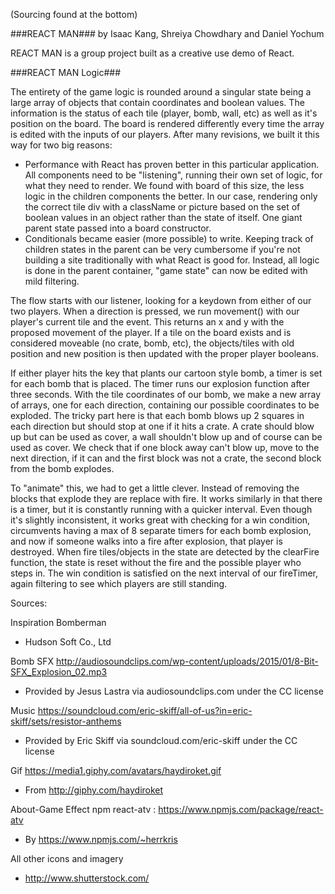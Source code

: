 (Sourcing found at the bottom)

###REACT MAN###
by Isaac Kang, Shreiya Chowdhary and Daniel Yochum

REACT MAN is a group project built as a creative use demo of React.

###REACT MAN Logic###

The entirety of the game logic is rounded around a singular state being a large array of objects that contain coordinates and boolean values. The information is the status of each tile (player, bomb, wall, etc) as well as it's position on the board. The board is rendered differently every time the array is edited with the inputs of our players. After many revisions, we built it this way for two big reasons:
- Performance with React has proven better in this particular application. All components need to be "listening", running their own set of logic, for what they need to render. We found with board of this size, the less logic in the children components the better. In our case, rendering only the correct tile div with a className or picture based on the set of boolean values in an object rather than the state of itself. One giant parent state passed into a board constructor.
- Conditionals became easier (more possible) to write. Keeping track of children states in the parent can be very cumbersome if you're not building a site traditionally with what React is good for. Instead, all logic is done in the parent container, "game state" can now be edited with mild filtering.

The flow starts with our listener, looking for a keydown from either of our two players. When a direction is pressed, we run movement() with our player's current tile and the event. This returns an x and y with the proposed movement of the player. If a tile on the board exists and is considered moveable (no crate, bomb, etc), the objects/tiles with old position and new position is then updated with the proper player booleans.

If either player hits the key that plants our cartoon style bomb, a timer is set for each bomb that is placed. The timer runs our explosion function after three seconds. With the tile coordinates of our bomb, we make a new array of arrays, one for each direction, containing our possible coordinates to be exploded. The tricky part here is that each bomb blows up 2 squares in each direction but should stop at one if it hits a crate. A crate should blow up but can be used as cover, a wall shouldn't blow up and of course can be used as cover. We check that if one block away can't blow up, move to the next direction, if it can and the first block was not a crate, the second block from the bomb explodes.

To "animate" this, we had to get a little clever. Instead of removing the blocks that explode they are replace with fire. It works similarly in that there is a timer, but it is constantly running with a quicker interval. Even though it's slightly inconsistent, it works great with checking for a win condition, circumvents having a max of 8 separate timers for each bomb explosion, and now if someone walks into a fire after explosion, that player is destroyed. When fire tiles/objects in the state are detected by the clearFire function, the state is reset without the fire and the possible player who steps in. The win condition is satisfied on the next interval of our fireTimer, again filtering to see which players are still standing.

Sources:

Inspiration
  Bomberman
  - Hudson Soft Co., Ltd

Bomb SFX
  http://audiosoundclips.com/wp-content/uploads/2015/01/8-Bit-SFX_Explosion_02.mp3
  - Provided by Jesus Lastra via audiosoundclips.com under the CC license

Music
  https://soundcloud.com/eric-skiff/all-of-us?in=eric-skiff/sets/resistor-anthems
  - Provided by Eric Skiff via soundcloud.com/eric-skiff under the CC license

Gif
  https://media1.giphy.com/avatars/haydiroket.gif
  - From http://giphy.com/haydiroket

About-Game Effect
  npm react-atv : https://www.npmjs.com/package/react-atv
  - By https://www.npmjs.com/~herrkris

All other icons and imagery
  - http://www.shutterstock.com/
